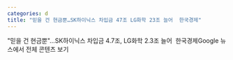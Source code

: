 ```yaml
---
categories: d
title: "믿을 건 현금뿐…SK하이닉스 차입금 47조 LG화학 23조 늘어  한국경제"
---
```

"믿을 건 현금뿐"…SK하이닉스 차입금 4.7조, LG화학 2.3조 늘어&nbsp;&nbsp;한국경제Google 뉴스에서 전체 콘텐츠 보기